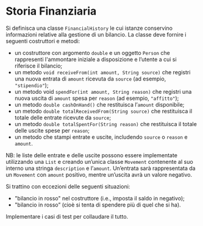 # Storia Finanziaria

Si definisca una classe `FinancialHistory` le cui istanze conservino informazioni relative alla gestione di un bilancio.
La classe deve fornire i seguenti costruttori e metodi:

- un costruttore con argomento `double` e un oggetto `Person` che rappresenti l'ammontare iniziale a disposizione e
  l’utente a cui si riferisce il bilancio;
- un metodo `void receiveFrom(int amount, String source)` che registri una nuova entrata di `amount` ricevuta
  da `source` (ad esempio, `"stipendio"`);
- un metodo void `spendFor(int amount, String reason)` che registri una nuova uscita di `amount` spesa per `reason` (ad
  esempio, `"affitto"`);
- un metodo `double cashOnHand()` che restituisca l’`amount` disponibile;
- un metodo `double totalReceivedFrom(String source)` che restituisca il totale delle entrate ricevute da `source`;
- un metodo `double totalSpentFor(String reason)` che restituisca il totale delle uscite spese per `reason`;
- un metodo che stampi entrate e uscite, includendo `source` o `reason` e `amount`.

NB: le liste delle entrate e delle uscite possono essere implementate utilizzando una `List` e creando un’unica
classe `Movement` contenente al suo interno una stringa `description` e l’`amount`.
Un’entrata sarà rappresentata da un `Movement` con `amount` positivo, mentre un’uscita avrà un valore negativo.

Si trattino con eccezioni delle seguenti situazioni:
- "bilancio in rosso" nel costruttore (i.e., imposta il saldo in negativo);
- "bilancio in rosso” (cioè si tenta di spendere più di quel che si ha).

Implementare i casi di test per collaudare il tutto.